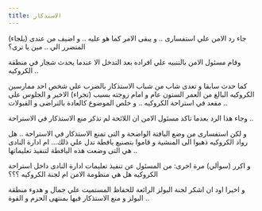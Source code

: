 ```yaml
---
title: الاستذكار 
---
```


جاء رد الامن علي استفسارى .. و يبقى الامر كما هو عليه .. و اضيف من عندى (يلجاء) المتضرر الي .. مين يا ترى؟

وقام مسئول الامن بالتنبيه علي افراده بعد التدخل الا عندما يحدث شجار في منطقة الكروكيه .. 

كما حدث سابقا و تعدى شاب من شباب الاستذكار بالضرب علي شخص احد ممارسين الكروكيه البالغ من العمر الستون عام و امام زوجته بسبب (تجراء) الاخير و الجلوس علي مقعد في استراحة الكروكيه .. و خلص الموضوع كالعادة بالتراضى و القبولات .. 

وجاء هذا الرد بعدما تاكد مسئول الامن ان اللائحة لم تذكر منع الاستذكار في الاستراحة .. 

و لكن استفسارى من وضع اليافتة الواضحة و التى تمنع الاستذكار في الاستراحة .. هل رواد الكروكيه ذهبوا الى المنشية و قاموا بتصنيع يافطة تدل علي ذلك... ام ادارة النادى هي التى وضعت هذه اليافطة  لتنفيذ تعليماتها .. 

و اكرر (سوألي) مرة اخرى: من المسئول عن تنفيذ تعليمات ادارة النادى داخل استراحة الكروكيه هل هي منظومة الامن ام لجنة الكروكيه ؟؟؟

و اخيرا اود ان اشكر لجنة البولز الرائعة للحفاظ المستميت علي جمال و هدوء منطقة البولز و منع الاستذكار فيها بمنتهى الحزم و القوة ..

